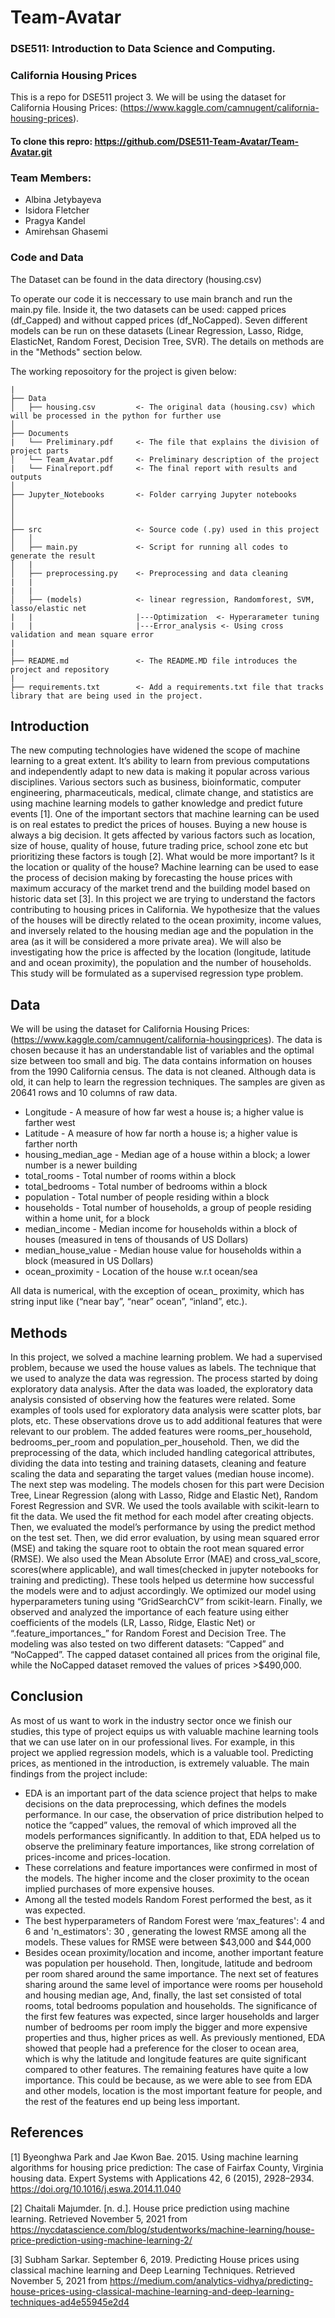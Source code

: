 # Team-Avatar
### DSE511: Introduction to Data Science and Computing. 
### California Housing Prices

This is a repo for DSE511 project 3. We will be using the dataset for California Housing Prices: (https://www.kaggle.com/camnugent/california-housing-prices).

#### To clone this repro: https://github.com/DSE511-Team-Avatar/Team-Avatar.git
### Team Members: 

- Albina Jetybayeva
- Isidora Fletcher
- Pragya Kandel
- Amirehsan Ghasemi

### Code and Data


The Dataset can be found in the data directory (housing.csv)

To operate our code it is neccessary to use main branch and run the main.py file. Inside it, the two datasets can be used: capped prices (df_Capped) and without capped prices (df_NoCapped). Seven different models can be run on these datasets (Linear Regression, Lasso, Ridge, ElasticNet, Random Forest, Decision Tree, SVR). The details on methods are in the "Methods" section below.

The working reposoitory for the project is given below:

```
|
├── Data
│   ├── housing.csv         <- The original data (housing.csv) which will be processed in the python for further use
│
├── Documents
|   └── Preliminary.pdf     <- The file that explains the division of project parts
│   └── Team_Avatar.pdf     <- Preliminary description of the project
|   └── Finalreport.pdf     <- The final report with results and outputs 
│
├── Jupyter_Notebooks       <- Folder carrying Jupyter notebooks
│
│               
│
├── src                     <- Source code (.py) used in this project
│   │
│   ├── main.py             <- Script for running all codes to generate the result
│   |          
│   ├── preprocessing.py    <- Preprocessing and data cleaning
|   |                                       
|   |                      
│   ├── (models)            <- linear regression, Randomforest, SVM, lasso/elastic net
|   |                       |---Optimization  <- Hyperarameter tuning
|   |                       |---Error_analysis <- Using cross validation and mean square error
|
| 
├── README.md               <- The README.MD file introduces the project and repository
|
├── requirements.txt        <- Add a requirements.txt file that tracks library that are being used in the project.

```
## Introduction

The new computing technologies have widened the scope of machine learning to a great extent. It’s ability to learn from previous computations and independently adapt to new data is making it popular across various disciplines. Various sectors such as business, bioinformatic, computer engineering, pharmaceuticals, medical, climate change, and statistics are using machine learning models to gather knowledge and predict future events [1]. One of the important sectors that machine learning can be used is on real estates to predict the prices of houses. Buying a new house is always a big decision. It gets affected by various factors such as location, size of house, quality of house, future trading price, school zone etc but prioritizing these factors is tough [2]. What would be more important? Is it the location or quality of the house? Machine learning can be used to ease the process of decision making by forecasting the house prices with maximum accuracy of the market trend and the building model based on historic data set [3]. In this project we are trying to understand the factors contributing to housing prices in California. We hypothesize that the values of the houses will be directly related to the ocean proximity, income values, and inversely related to the housing median age and the population in the area (as it will be considered a more private area). We will also be investigating how the price is affected by the location (longitude, latitude and and ocean proximity), the population and the number of households. This study will be formulated as a supervised regression type problem.

## Data

We will be using the dataset for California Housing Prices: (https://www.kaggle.com/camnugent/california-housingprices).
The data is chosen because it has an understandable list of variables and the optimal size between too small and big. The data contains information on houses from the 1990 California census. The data is not cleaned. Although data is old, it can help to learn the regression techniques. The samples are given as
20641 rows and 10 columns of raw data.

- Longitude - A measure of how far west a house is; a higher value is farther west
- Latitude - A measure of how far north a house is; a higher value is farther north
- housing_median_age - Median age of a house within a block; a lower number is a newer building
- total_rooms - Total number of rooms within a block
- total_bedrooms - Total number of bedrooms within a block
- population - Total number of people residing within a block
- households - Total number of households, a group of people residing within a home unit, for a block
- median_income - Median income for households within a block of houses (measured in tens of thousands of US Dollars)
- median_house_value - Median house value for households within a block (measured in US Dollars)
- ocean_proximity - Location of the house w.r.t ocean/sea

All data is numerical, with the exception of ocean_ proximity, which has string input like (“near bay”, “near” ocean”, “inland”, etc.).

## Methods 

In this project, we solved a machine learning problem. We had a supervised problem, because we used the house values as labels. The technique that we used to analyze the data was regression. The  process started by doing exploratory data analysis. After the data was loaded, the exploratory data analysis consisted of observing how the features were related. Some examples of tools used for exploratory data analysis were scatter plots, bar plots, etc. These observations drove us to add additional features that were relevant to our problem. The added features were rooms_per_household, bedrooms_per_room and population_per_household. Then, we did the preprocessing of the data, which included handling categorical attributes, dividing the data into testing and training datasets, cleaning and feature scaling the data and separating the target values (median house income). The next step was modeling. The models chosen for this part were Decision Tree, Linear Regression (along with Lasso, Ridge and Elastic Net), Random Forest Regression and SVR. We used the tools available with scikit-learn to fit the data. We used the fit method for each model after creating objects. Then, we evaluated the model’s performance by using the predict method on the test set. Then, we did error evaluation, by using mean squared error (MSE) and taking the square root to obtain the root mean squared error (RMSE). We also used the Mean Absolute Error (MAE) and cross_val_score, scores(where applicable), and wall times(checked in jupyter notebooks for training and predicting). These tools helped us determine how successful the models were and to adjust accordingly. We optimized our model using hyperparameters tuning using “GridSearchCV” from scikit-learn. Finally, we observed and analyzed the importance of each feature using either coefficients of the models (LR, Lasso, Ridge, Elastic Net) or “.feature_importances_” for Random Forest and Decision Tree. The modeling was also tested on two different datasets: “Capped” and “NoCapped”. The capped dataset contained all prices from the original file, while the NoCapped dataset removed the values of prices >$490,000. 

## Conclusion

As most of us want to work in the industry sector once we finish our studies, this type of project equips us with valuable machine learning tools that we can use later on in our professional lives. For example, in this project we applied regression models, which is a valuable tool. Predicting prices, as mentioned in the introduction, is extremely valuable. The main findings from the project include:
- EDA is an important part of the data science project that helps to make decisions on the data preprocessing, which defines the models performance. In our case, the observation of price distribution helped to notice the “capped” values, the removal of which improved all the models performances significantly. In addition to that, EDA helped us to observe the preliminary feature importances, like strong correlation of prices-income and prices-location.
- These correlations and feature importances were confirmed in most of the models. The higher income and the closer proximity to the ocean implied purchases of more expensive houses.
- Among all the tested models Random Forest  performed the best, as it was expected.
- The best hyperparameters of Random Forest were ‘max_features': 4 and 6 and 'n_estimators': 30 , generating the lowest RMSE among all the models. These values for RMSE were between  $43,000 and $44,000
- Besides ocean proximity/location and income, another important feature was population per household. Then, longitude, latitude and bedroom per room shared around the same importance. The next set of features sharing around the same level of importance were rooms per household and housing median age, And, finally, the last set consisted of total rooms, total bedrooms population and households. The significance of the first few features was expected, since larger households and larger number of bedrooms per room imply the bigger and more expensive properties and thus, higher prices as well. As previously mentioned, EDA showed that people had a preference for the closer to ocean area, which is why the latitude and longitude features are quite significant compared to other features. The remaining features have quite a low importance. This could be because, as we were able to see from EDA and other models, location is the most important feature for people, and the rest of the features end up being less important.


## References

[1] Byeonghwa Park and Jae Kwon Bae. 2015. Using machine learning algorithms for housing price prediction: The case of Fairfax County, Virginia housing data. Expert Systems with Applications 42, 6 (2015), 2928–2934. https://doi.org/10.1016/j.eswa.2014.11.040

[2] Chaitali Majumder. [n. d.]. House price prediction using machine learning. Retrieved November 5, 2021 from https://nycdatascience.com/blog/studentworks/machine-learning/house-price-prediction-using-machine-learning-2/

[3] Subham Sarkar. September 6, 2019. Predicting House prices using classical machine learning and Deep Learning Techniques. Retrieved November 5, 2021 from https://medium.com/analytics-vidhya/predicting-house-prices-using-classical-machine-learning-and-deep-learning-techniques-ad4e55945e2d4

